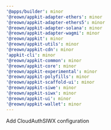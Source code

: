 ```yaml
---
'@apps/builder': minor
'@reown/appkit-adapter-ethers': minor
'@reown/appkit-adapter-ethers5': minor
'@reown/appkit-adapter-solana': minor
'@reown/appkit-adapter-wagmi': minor
'@reown/appkit': minor
'@reown/appkit-utils': minor
'@reown/appkit-cdn': minor
'appkit-cli': minor
'@reown/appkit-common': minor
'@reown/appkit-core': minor
'@reown/appkit-experimental': minor
'@reown/appkit-polyfills': minor
'@reown/appkit-scaffold-ui': minor
'@reown/appkit-siwe': minor
'@reown/appkit-siwx': minor
'@reown/appkit-ui': minor
'@reown/appkit-wallet': minor
---
```


Add CloudAuthSIWX configuration
